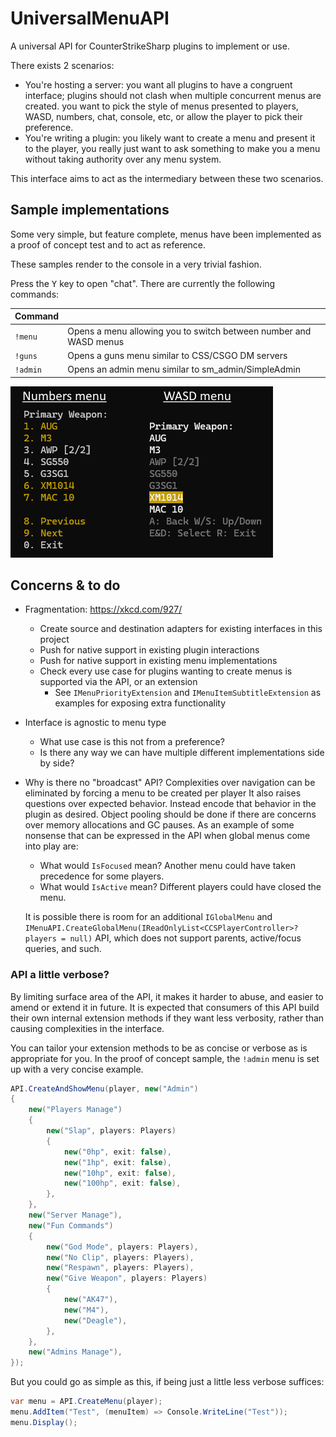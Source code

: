 # UniversalMenuAPI

A universal API for CounterStrikeSharp plugins to implement or use.

There exists 2 scenarios:

- You're hosting a server: you want all plugins to have a congruent interface;
  plugins should not clash when multiple concurrent menus are created.
  you want to pick the style of menus presented to players, WASD, numbers, chat, console, etc, or allow the player to pick their preference.
- You're writing a plugin: you likely want to create a menu and present it to the player, you really just want to ask something to make you a menu without taking authority over
any menu system.

This interface aims to act as the intermediary between these two scenarios.

## Sample implementations

Some very simple, but feature complete, menus have been implemented as a proof of concept test and to act as reference.

These samples render to the console in a very trivial fashion.

Press the <kbd>Y</kbd> key to open "chat". There are currently the following commands:

| Command |   |
|---------|---|
| `!menu` | Opens a menu allowing you to switch between number and WASD menus |
| `!guns` | Opens a guns menu similar to CSS/CSGO DM servers |
| `!admin` | Opens an admin menu similar to sm_admin/SimpleAdmin |

![](./docs/menu-samples.png)

## Concerns & to do

- Fragmentation: https://xkcd.com/927/
  - Create source and destination adapters for existing interfaces in this project
  - Push for native support in existing plugin interactions
  - Push for native support in existing menu implementations
  - Check every use case for plugins wanting to create menus is supported via the API, or an extension
    - See `IMenuPriorityExtension` and `IMenuItemSubtitleExtension` as examples for exposing extra functionality
- Interface is agnostic to menu type
  - What use case is this not from a preference?
  - Is there any way we can have multiple different implementations side by side?
- Why is there no "broadcast" API?
  Complexities over navigation can be eliminated by forcing a menu to be created per player
  It also raises questions over expected behavior. Instead encode that behavior in the plugin as desired.
  Object pooling should be done if there are concerns over memory allocations and GC pauses. As an example of some nonsense that can be expressed in the API when global menus come into play are:

  - What would `IsFocused` mean? Another menu could have taken precedence for some players.
  - What would `IsActive` mean? Different players could have closed the menu.

  It is possible there is room for an additional `IGlobalMenu` and `IMenuAPI.CreateGlobalMenu(IReadOnlyList<CCSPlayerController>? players = null)` API,
  which does not support parents, active/focus queries, and such.


### API a little verbose?

By limiting surface area of the API, it makes it harder to abuse, and easier to amend or extend it in future.
It is expected that consumers of this API build their own internal extension methods if they want less verbosity,
rather than causing complexities in the interface.

You can tailor your extension methods to be as concise or verbose as is appropriate for you.
In the proof of concept sample, the `!admin` menu is set up with a very concise example.

```cs
API.CreateAndShowMenu(player, new("Admin")
{
	new("Players Manage")
	{
		new("Slap", players: Players)
		{
			new("0hp", exit: false),
			new("1hp", exit: false),
			new("10hp", exit: false),
			new("100hp", exit: false),
		},
	},
	new("Server Manage"),
	new("Fun Commands")
	{
		new("God Mode", players: Players),
		new("No Clip", players: Players),
		new("Respawn", players: Players),
		new("Give Weapon", players: Players)
		{
			new("AK47"),
			new("M4"),
			new("Deagle"),
		},
	},
	new("Admins Manage"),
});
```

But you could go as simple as this, if being just a little less verbose suffices:

```cs
var menu = API.CreateMenu(player);
menu.AddItem("Test", (menuItem) => Console.WriteLine("Test"));
menu.Display();
```
